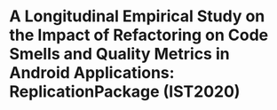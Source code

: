 # A Longitudinal Empirical Study on the Impact of Refactoring on Code Smells and Quality Metrics in Android Applications: ReplicationPackage (IST2020)
